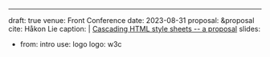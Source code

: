 ---
draft: true
venue: Front Conference
date: 2023-08-31
proposal: &proposal
  cite: Håkon Lie
  caption: |
    [Cascading HTML style sheets -- a proposal](https://www.w3.org/People/howcome/p/cascade.html)
slides:

- from: intro
  use: logo
  logo: w3c

